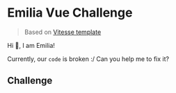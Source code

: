 # Emilia Vue Challenge

> Based on [Vitesse template](https://github.com/antfu/vitesse-lite)

Hi 👋, I am Emilia!

Currently, our `code` is broken :/ Can you help me to fix it?

## Challenge
